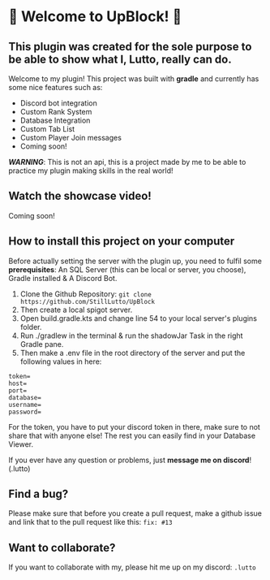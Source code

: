 # 👋 Welcome to UpBlock! 👋

## This plugin was created for the sole purpose to be able to show what I, Lutto, really can do.

Welcome to my plugin! This project was built with **gradle** and currently has some nice features such as:
* Discord bot integration
* Custom Rank System
* Database Integration
* Custom Tab List
* Custom Player Join messages
* Coming soon!

**_WARNING_**: This is not an api, this is a project made by me to be able to practice my plugin making skills in the real world!

## Watch the showcase video!

Coming soon!

## How to install this project on your computer

Before actually setting the server with the plugin up, you need to fulfil some **prerequisites**: An SQL Server 
(this can be local or server, you choose), Gradle installed & A Discord Bot. 

1. Clone the Github Repository:
`git clone https://github.com/StillLutto/UpBlock`
2. Then create a local spigot server.
3. Open build.gradle.kts and change line 54 to your local server's plugins folder.
4. Run ./gradlew in the terminal & run the shadowJar Task in the right Gradle pane.
5. Then make a .env file in the root directory of the server and put the following values in here:

```
token=
host=
port=
database=
username=
password=
```

For the token, you have to put your discord token in there, make sure to not share that with anyone else! The rest you can easily find in your Database Viewer. 

If you ever have any question or problems, just **message me on discord**! (.lutto)

[//]: # (TODO: DEVLOPER INSTALL)
[//]: # (## Developer install)

## Find a bug?

Please make sure that before you create a pull request, make a github issue and link that to the pull request like this: `fix: #13`

## Want to collaborate?

If you want to collaborate with my, please hit me up on my discord: `.lutto `